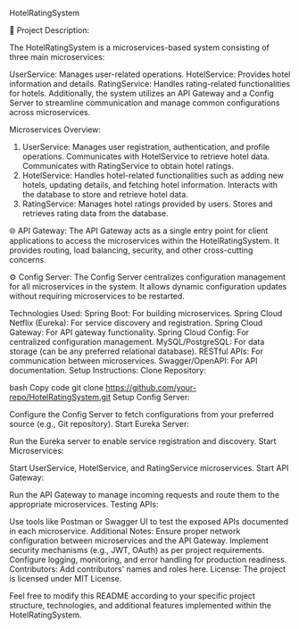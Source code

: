 HotelRatingSystem

🏨 Project Description:

The HotelRatingSystem is a microservices-based system consisting of three main microservices:

UserService: Manages user-related operations.
HotelService: Provides hotel information and details.
RatingService: Handles rating-related functionalities for hotels.
Additionally, the system utilizes an API Gateway and a Config Server to streamline communication and manage common configurations across microservices.

Microservices Overview:
1. UserService:
Manages user registration, authentication, and profile operations.
Communicates with HotelService to retrieve hotel data.
Communicates with RatingService to obtain hotel ratings.
2. HotelService:
Handles hotel-related functionalities such as adding new hotels, updating details, and fetching hotel information.
Interacts with the database to store and retrieve hotel data.
3. RatingService:
Manages hotel ratings provided by users.
Stores and retrieves rating data from the database.

🌐 API Gateway:
The API Gateway acts as a single entry point for client applications to access the microservices within the HotelRatingSystem. It provides routing, load balancing, security, and other cross-cutting concerns.

⚙️ Config Server:
The Config Server centralizes configuration management for all microservices in the system. It allows dynamic configuration updates without requiring microservices to be restarted.

Technologies Used:
Spring Boot: For building microservices.
Spring Cloud Netflix (Eureka): For service discovery and registration.
Spring Cloud Gateway: For API gateway functionality.
Spring Cloud Config: For centralized configuration management.
MySQL/PostgreSQL: For data storage (can be any preferred relational database).
RESTful APIs: For communication between microservices.
Swagger/OpenAPI: For API documentation.
Setup Instructions:
Clone Repository:

bash
Copy code
git clone https://github.com/your-repo/HotelRatingSystem.git
Setup Config Server:

Configure the Config Server to fetch configurations from your preferred source (e.g., Git repository).
Start Eureka Server:

Run the Eureka server to enable service registration and discovery.
Start Microservices:

Start UserService, HotelService, and RatingService microservices.
Start API Gateway:

Run the API Gateway to manage incoming requests and route them to the appropriate microservices.
Testing APIs:

Use tools like Postman or Swagger UI to test the exposed APIs documented in each microservice.
Additional Notes:
Ensure proper network configuration between microservices and the API Gateway.
Implement security mechanisms (e.g., JWT, OAuth) as per project requirements.
Configure logging, monitoring, and error handling for production readiness.
Contributors:
Add contributors' names and roles here.
License:
The project is licensed under MIT License.

Feel free to modify this README according to your specific project structure, technologies, and additional features implemented within the HotelRatingSystem.
